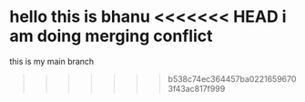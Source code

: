 hello
this is bhanu
<<<<<<< HEAD
i am doing merging conflict
=======
this is my main branch
>>>>>>> b538c74ec364457ba02216596703f43ac817f999

